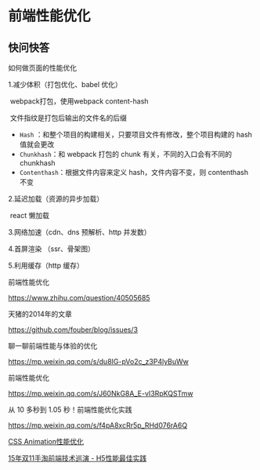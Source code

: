 # 前端性能优化



## 快问快答

如何做页面的性能优化

1.减少体积（打包优化、babel 优化）

​	webpack打包，使用webpack content-hash

​	文件指纹是打包后输出的文件名的后缀

- `Hash` ：和整个项目的构建相关，只要项目文件有修改，整个项目构建的 hash 值就会更改
- `Chunkhash`：和 webpack 打包的 chunk 有关，不同的入口会有不同的 chunkhash
- `Contenthash`：根据文件内容来定义 hash，文件内容不变，则 contenthash 不变

2.延迟加载（资源的异步加载）

​	react 懒加载

3.网络加速（cdn、dns 预解析、http 并发数）

4.首屏渲染 （ssr、骨架图）

5.利用缓存（http 缓存）



前端性能优化

https://www.zhihu.com/question/40505685



天猪的2014年的文章

https://github.com/fouber/blog/issues/3



聊一聊前端性能与体验的优化

https://mp.weixin.qq.com/s/du8IG-pVo2c_z3P4lyBuWw



前端性能优化

https://mp.weixin.qq.com/s/J60NkG8A_E-vI3RpKQSTmw





从 10 多秒到 1.05 秒！前端性能优化实践

https://mp.weixin.qq.com/s/f4pA8xcRr5p_RHd076rA6Q



[CSS Animation性能优化](https://github.com/amfe/article/issues/47#)





[15年双11手淘前端技术巡演 - H5性能最佳实践](https://github.com/amfe/article/issues/21#)